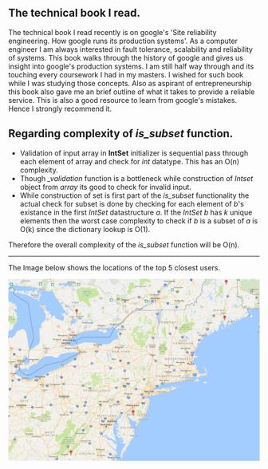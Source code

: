 ## The technical book I read.

The technical book I read recently is on google's 'Site reliability engineering. How google runs its production systems'. As a computer engineer I am always interested in fault tolerance, scalability and reliability of systems. This book walks through the history of google and gives us insight into google's production systems. I am still half way through and its touching every coursework I had in my masters. I wished for such book while I was studying those concepts. Also as aspirant of entrepreneurship this book also gave me an brief outline of what it takes to provide a reliable service. This is also a good resource to learn from google's mistakes. Hence I strongly recommend it.

## Regarding complexity of *is_subset* function. 

* Validation of input array in **IntSet** initializer is sequential pass through each element of array and check for *int* datatype. This has an O(n) complexity.
* Though *_validation* function is a bottleneck while construction of *Intset* object from *array* its good to check for invalid input.
* While construction of set is first part of the *is_subset* functionality the actual check for subset is done by checking for each element of *b*'s existance in the first *IntSet* datastructure *a*. If the *IntSet b* has *k* unique elements then the worst case complexity to check if *b* is a subset of *a*  is O(k) since the dictionary lookup is O(1).

Therefore the overall complexity of the *is_subset* function will be O(n).



-------
The Image below shows the locations of the top  5  closest users.


![Map of 5 users](https://github.com/arhik/programming_experiments/blob/master/Python/interview/images/top5ClosestUsers.png)
